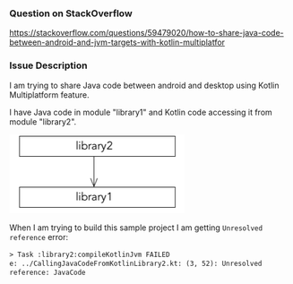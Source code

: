 ### Question on StackOverflow

https://stackoverflow.com/questions/59479020/how-to-share-java-code-between-android-and-jvm-targets-with-kotlin-multiplatfor

### Issue Description

I am trying to share Java code between android and desktop using Kotlin Multiplatform feature.

I have Java code in module "library1" and Kotlin code accessing it from module "library2".

![library2 depends on library1](dependencies.png)

When I am trying to build this sample project I am getting `Unresolved reference` error:

```
> Task :library2:compileKotlinJvm FAILED
e: ../CallingJavaCodeFromKotlinLibrary2.kt: (3, 52): Unresolved reference: JavaCode
```
